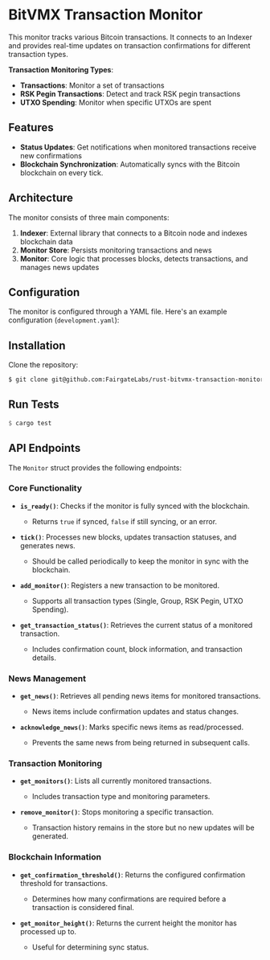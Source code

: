 # BitVMX Transaction Monitor

This monitor tracks various Bitcoin transactions. It connects to an Indexer and provides real-time updates on transaction confirmations for different transaction types.


**Transaction Monitoring Types**:
  - **Transactions**: Monitor a set of transactions
  - **RSK Pegin Transactions**: Detect and track RSK pegin transactions
  - **UTXO Spending**: Monitor when specific UTXOs are spent
  
## Features

- **Status Updates**: Get notifications when monitored transactions receive new confirmations
- **Blockchain Synchronization**: Automatically syncs with the Bitcoin blockchain on every tick.

## Architecture

The monitor consists of three main components:

1. **Indexer**: External library that connects to a Bitcoin node and indexes blockchain data
2. **Monitor Store**: Persists monitoring transactions and news
3. **Monitor**: Core logic that processes blocks, detects transactions, and manages news updates

## Configuration

The monitor is configured through a YAML file. Here's an example configuration (`development.yaml`):

## Installation

Clone the repository:

```bash
$ git clone git@github.com:FairgateLabs/rust-bitvmx-transaction-monitor
``` 

## Run Tests
```rust
$ cargo test
```

## API Endpoints

The `Monitor` struct provides the following endpoints:

### Core Functionality

- **`is_ready()`**: Checks if the monitor is fully synced with the blockchain.
  - Returns `true` if synced, `false` if still syncing, or an error.

- **`tick()`**: Processes new blocks, updates transaction statuses, and generates news.
  - Should be called periodically to keep the monitor in sync with the blockchain.

- **`add_monitor()`**: Registers a new transaction to be monitored.
  - Supports all transaction types (Single, Group, RSK Pegin, UTXO Spending).

- **`get_transaction_status()`**: Retrieves the current status of a monitored transaction.
  - Includes confirmation count, block information, and transaction details.

### News Management

- **`get_news()`**: Retrieves all pending news items for monitored transactions.
  - News items include confirmation updates and status changes.

- **`acknowledge_news()`**: Marks specific news items as read/processed.
  - Prevents the same news from being returned in subsequent calls.

### Transaction Monitoring

- **`get_monitors()`**: Lists all currently monitored transactions.
  - Includes transaction type and monitoring parameters.

- **`remove_monitor()`**: Stops monitoring a specific transaction.
  - Transaction history remains in the store but no new updates will be generated.

### Blockchain Information

- **`get_confirmation_threshold()`**: Returns the configured confirmation threshold for transactions.
  - Determines how many confirmations are required before a transaction is considered final.

- **`get_monitor_height()`**: Returns the current height the monitor has processed up to.
  - Useful for determining sync status.

